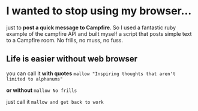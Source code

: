 # I wanted to stop using my browser...
just to **post a quick message to Campfire**. So I used a fantastic ruby example of the campfire API and built myself a script that posts simple text to 
a Campfire room. No frills, no muss, no fuss.

## Life is easier without web browser
you can call it **with quotes**  `mallow "Inspiring thoughts that aren't limited to alphanums"`

**or without**  `mallow No frills`

just call it  `mallow and get back to work`

